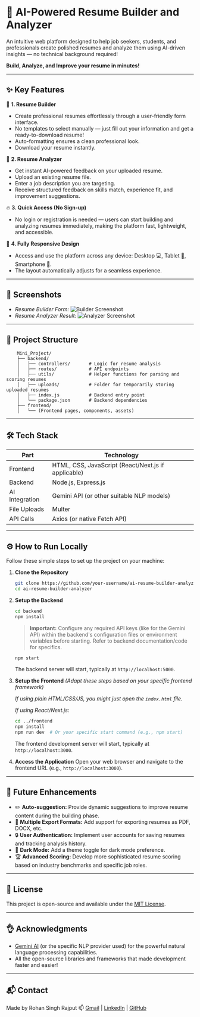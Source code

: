 # 🚀 AI-Powered Resume Builder and Analyzer

An intuitive web platform designed to help job seekers, students, and professionals create polished resumes and analyze them using AI-driven insights — no technical background required!

**Build, Analyze, and Improve your resume in minutes!**

---

## ✨ Key Features

📄 **1. Resume Builder**
   - Create professional resumes effortlessly through a user-friendly form interface.
   - No templates to select manually — just fill out your information and get a ready-to-download resume!
   - Auto-formatting ensures a clean professional look.
   - Download your resume instantly.

🧠 **2. Resume Analyzer**
   - Get instant AI-powered feedback on your uploaded resume.
   - Upload an existing resume file.
   - Enter a job description you are targeting.
   - Receive structured feedback on skills match, experience fit, and improvement suggestions.

🔥 **3. Quick Access (No Sign-up)**
   - No login or registration is needed — users can start building and analyzing resumes immediately, making the platform fast, lightweight, and accessible.

📱 **4. Fully Responsive Design**
   - Access and use the platform across any device: Desktop 💻, Tablet 📱, Smartphone 📱.
   - The layout automatically adjusts for a seamless experience.

---

## 📸 Screenshots 


*   _Resume Builder Form:_ ![Builder Screenshot](images/Builder_Form.png)
*   _Resume Analyzer Result:_ ![Analyzer Screenshot](images/Resume_Analyzer.png)

---

## 📂 Project Structure

```
    Mini_Project/
    ├── backend/
    │   ├── controllers/       # Logic for resume analysis
    │   ├── routes/            # API endpoints
    │   ├── utils/             # Helper functions for parsing and scoring resumes
    │   ├── uploads/           # Folder for temporarily storing uploaded resumes
    │   ├── index.js           # Backend entry point
    │   └── package.json       # Backend dependencies
    ├── frontend/
    │   └── (Frontend pages, components, assets)
```
---
## 🛠️ Tech Stack

| Part          | Technology                                       |
|---------------|--------------------------------------------------|
| Frontend      | HTML, CSS, JavaScript (React/Next.js if applicable) |
| Backend       | Node.js, Express.js                              |
| AI Integration| Gemini API (or other suitable NLP models)        |
| File Uploads  | Multer                                           |
| API Calls     | Axios (or native Fetch API)                      |

---

## ⚙️ How to Run Locally

Follow these simple steps to set up the project on your machine:

1.  **Clone the Repository**
    ```bash
    git clone https://github.com/your-username/ai-resume-builder-analyzer.git
    cd ai-resume-builder-analyzer
    ```

2.  **Setup the Backend**
    ```bash
    cd backend
    npm install
    ```
    > **Important:** Configure any required API keys (like for the Gemini API) within the backend's configuration files or environment variables before starting. Refer to backend documentation/code for specifics.
    ```bash
    npm start
    ```
    The backend server will start, typically at `http://localhost:5000`.

3.  **Setup the Frontend**
    *(Adapt these steps based on your specific frontend framework)*

    *If using plain HTML/CSS/JS, you might just open the `index.html` file.*

    *If using React/Next.js:*
    ```bash
    cd ../frontend
    npm install
    npm run dev  # Or your specific start command (e.g., npm start)
    ```
    The frontend development server will start, typically at `http://localhost:3000`.

4.  **Access the Application**
    Open your web browser and navigate to the frontend URL (e.g., `http://localhost:3000`).

---

## 🚀 Future Enhancements

*   ✏️ **Auto-suggestion:** Provide dynamic suggestions to improve resume content during the building phase.
*   📄 **Multiple Export Formats:** Add support for exporting resumes as PDF, DOCX, etc.
*   🔒 **User Authentication:** Implement user accounts for saving resumes and tracking analysis history.
*   🌙 **Dark Mode:** Add a theme toggle for dark mode preference.
*   🏆 **Advanced Scoring:** Develop more sophisticated resume scoring based on industry benchmarks and specific job roles.

---

## 📜 License

This project is open-source and available under the [MIT License](LICENSE). 

---

## 👌 Acknowledgments

*   [Gemini AI](https://ai.google.dev/) (or the specific NLP provider used) for the powerful natural language processing capabilities.
*   All the open-source libraries and frameworks that made development faster and easier!

---


## 📬 Contact
Made by Rohan Singh Rajput
📫 [Gmail](rohan7999singh@gmail.com) | [LinkedIn](https://www.linkedin.com/in/rohan-singh-rajput-9ba442266/) | [GitHub](https://github.com/RohanRajput0048)

